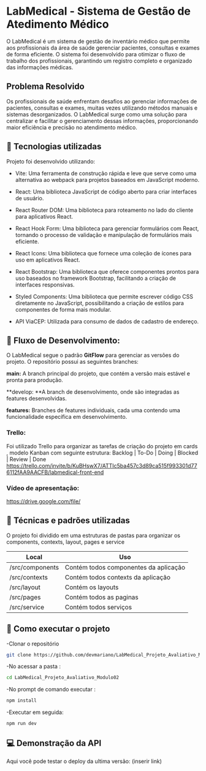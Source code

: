 # LabMedical - Sistema de Gestão de Atedimento Médico 

O LabMedical é um sistema de gestão de inventário médico que permite aos profissionais da área de saúde gerenciar pacientes, consultas e exames de forma eficiente. O sistema foi desenvolvido para otimizar o fluxo de trabalho dos profissionais, garantindo um registro completo e organizado das informações médicas.

## Problema Resolvido

Os profissionais de saúde enfrentam desafios ao gerenciar informações de pacientes, consultas e exames, muitas vezes utilizando métodos manuais e sistemas desorganizados. O LabMedical surge como uma solução para centralizar e facilitar o gerenciamento dessas informações, proporcionando maior eficiência e precisão no atendimento médico.

## 🔧 Tecnologias utilizadas

Projeto foi desenvolvido utilizando:

- Vite: Uma ferramenta de construção rápida e leve que serve como uma alternativa ao webpack para projetos baseados em JavaScript moderno.

- React: Uma biblioteca JavaScript de código aberto para criar interfaces de usuário.

- React Router DOM: Uma biblioteca para roteamento no lado do cliente para aplicativos React.

- React Hook Form: Uma biblioteca para gerenciar formulários com React, tornando o processo de validação e manipulação de formulários mais eficiente.

- React Icons: Uma biblioteca que fornece uma coleção de ícones para uso em aplicativos React.

- React Bootstrap: Uma biblioteca que oferece componentes prontos para uso baseados no framework Bootstrap, facilitando a criação de interfaces responsivas.

- Styled Components: Uma biblioteca que permite escrever código CSS diretamente no JavaScript, possibilitando a criação de estilos para componentes de forma mais modular.

- API ViaCEP: Utilizada para consumo de dados de cadastro de endereço.

## 📗 Fluxo de Desenvolvimento: 

O LabMedical segue o padrão **GitFlow** para gerenciar as versões do projeto. O repositório possui as seguintes branches:

**main:** A branch principal do projeto, que contém a versão mais estável e pronta para produção.

**develop: **A branch de desenvolvimento, onde são integradas as features desenvolvidas.

**features:** Branches de features individuais, cada uma contendo uma funcionalidade específica em desenvolvimento.
###  Trello:
Foi utilizado Trello para organizar as tarefas de criação do projeto em cards , modelo Kanban com seguinte estrutura: Backlog | To-Do | Doing | Blocked | Review | Done
 https://trello.com/invite/b/KuBHswX7/ATTIc5ba457c3d89ca515f993301d776112fAA9AACFB/labmedical-front-end

### Vídeo de apresentação: 
https://drive.google.com/file/


## 🧰 Técnicas e padrões utilizadas

O projeto foi dividido em uma estruturas de pastas para organizar os components, contexts, layout, pages e service

| Local | Uso |
| ------ | ------ |
| /src/components | Contém todos componentes da aplicação |
| /src/contexts | Contém todos contexts da aplicação |
| /src/layout | Contém os layouts |
| /src/pages | Contém todos as paginas |
| /src/service | Contém todos serviços |


## 🚀 Como executar o projeto

-Clonar o repositório
```sh 
git clone https://github.com/devmariano/LabMedical_Projeto_Avaliativo_Mod02.git
```
-No acessar a pasta :
```sh
cd LabMedical_Projeto_Avaliativo_Modulo02
```
-No prompt de comando executar :
```sh
npm install 
```
-Executar em seguida:
```sh
npm run dev
```

## 💻 Demonstração da API 

Aqui você pode testar o deploy da ultima versão:  (inserir link)
